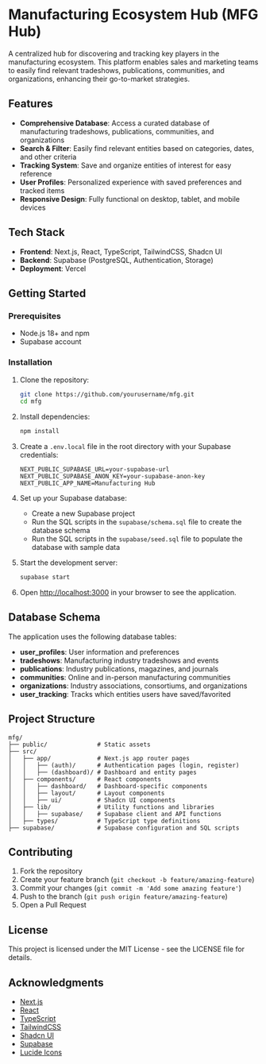 # Manufacturing Ecosystem Hub (MFG Hub)

A centralized hub for discovering and tracking key players in the manufacturing ecosystem. This platform enables sales and marketing teams to easily find relevant tradeshows, publications, communities, and organizations, enhancing their go-to-market strategies.

## Features

- **Comprehensive Database**: Access a curated database of manufacturing tradeshows, publications, communities, and organizations
- **Search & Filter**: Easily find relevant entities based on categories, dates, and other criteria
- **Tracking System**: Save and organize entities of interest for easy reference
- **User Profiles**: Personalized experience with saved preferences and tracked items
- **Responsive Design**: Fully functional on desktop, tablet, and mobile devices

## Tech Stack

- **Frontend**: Next.js, React, TypeScript, TailwindCSS, Shadcn UI
- **Backend**: Supabase (PostgreSQL, Authentication, Storage)
- **Deployment**: Vercel

## Getting Started

### Prerequisites

- Node.js 18+ and npm
- Supabase account

### Installation

1. Clone the repository:

   ```bash
   git clone https://github.com/yourusername/mfg.git
   cd mfg
   ```

2. Install dependencies:

   ```bash
   npm install
   ```

3. Create a `.env.local` file in the root directory with your Supabase credentials:

   ```
   NEXT_PUBLIC_SUPABASE_URL=your-supabase-url
   NEXT_PUBLIC_SUPABASE_ANON_KEY=your-supabase-anon-key
   NEXT_PUBLIC_APP_NAME=Manufacturing Hub
   ```

4. Set up your Supabase database:

   - Create a new Supabase project
   - Run the SQL scripts in the `supabase/schema.sql` file to create the database schema
   - Run the SQL scripts in the `supabase/seed.sql` file to populate the database with sample data

5. Start the development server:

   ```bash
   supabase start
   ```

6. Open [http://localhost:3000](http://localhost:3000) in your browser to see the application.

## Database Schema

The application uses the following database tables:

- **user_profiles**: User information and preferences
- **tradeshows**: Manufacturing industry tradeshows and events
- **publications**: Industry publications, magazines, and journals
- **communities**: Online and in-person manufacturing communities
- **organizations**: Industry associations, consortiums, and organizations
- **user_tracking**: Tracks which entities users have saved/favorited

## Project Structure

```
mfg/
├── public/              # Static assets
├── src/
│   ├── app/             # Next.js app router pages
│   │   ├── (auth)/      # Authentication pages (login, register)
│   │   ├── (dashboard)/ # Dashboard and entity pages
│   ├── components/      # React components
│   │   ├── dashboard/   # Dashboard-specific components
│   │   ├── layout/      # Layout components
│   │   ├── ui/          # Shadcn UI components
│   ├── lib/             # Utility functions and libraries
│   │   ├── supabase/    # Supabase client and API functions
│   ├── types/           # TypeScript type definitions
├── supabase/            # Supabase configuration and SQL scripts
```

## Contributing

1. Fork the repository
2. Create your feature branch (`git checkout -b feature/amazing-feature`)
3. Commit your changes (`git commit -m 'Add some amazing feature'`)
4. Push to the branch (`git push origin feature/amazing-feature`)
5. Open a Pull Request

## License

This project is licensed under the MIT License - see the LICENSE file for details.

## Acknowledgments

- [Next.js](https://nextjs.org/)
- [React](https://reactjs.org/)
- [TypeScript](https://www.typescriptlang.org/)
- [TailwindCSS](https://tailwindcss.com/)
- [Shadcn UI](https://ui.shadcn.com/)
- [Supabase](https://supabase.io/)
- [Lucide Icons](https://lucide.dev/)

